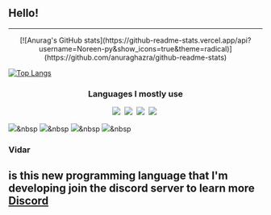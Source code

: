 ## Hello!
-------------------------------------
<p align="center">
[![Anurag's GitHub stats](https://github-readme-stats.vercel.app/api?username=Noreen-py&show_icons=true&theme=radical)](https://github.com/anuraghazra/github-readme-stats)


[![Top Langs](https://github-readme-stats.vercel.app/api/top-langs/?username=Noreen-py&layout=compact)](https://github.com/anuraghazra/github-readme-stats)
</p>

<h3 align="center">Languages I mostly use</h3>



<p align="center">
  <img src="https://img.shields.io/badge/Python-3766AB?style=flat-square&logo=Python&logoColor=white"/></a>&nbsp 
  <img src="https://img.shields.io/badge/C++-00599C?style=flat-square&logo=C%2B%2B&logoColor=white"/></a>&nbsp 
  <img src="https://img.shields.io/badge/C-A8B9CC?style=flat-square&logo=C&logoColor=white"/></a>&nbsp
  <img src="https://img.shields.io/badge/Go-00ADD8?style=flat-square&logo=C%2B%2B&logoColor=white"/></a>&nbsp
  
  
  <img src="https://img.shields.io/badge/HTML5-E34F26?style=flat-square&logo=C%2B%2B&logoColor=white"/></a>&nbsp
  <img src="https://img.shields.io/badge/CSS3-1572B6?style=flat-square&logo=C%2B%2B&logoColor=white"/></a>&nbsp
  <img src="https://img.shields.io/badge/JavaScript-F7DF1E?style=flat-square&logo=C%2B%2B&logoColor=white"/></a>&nbsp
  <img src="https://img.shields.io/badge/React-61DAFB?style=flat-square&logo=C%2B%2B&logoColor=white"/></a>&nbsp
</p>


### Vidar
is this new programming language that I'm developing
join the discord server to learn more
[Discord](https://discord.gg/3zJEWCSQ5Y)
-------------------------------------
